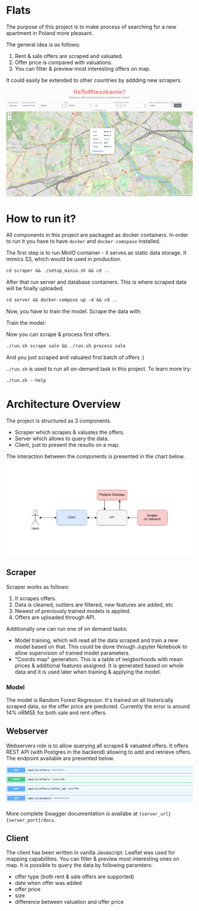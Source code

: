 # Flats
The purpose of this project is to make process of searching for a new apartment in Poland more pleasant.

The general idea is as follows:

1. Rent & sale offers are scraped and valuated.
2. Offer price is compared with valuations.
3. You can filter & preview most interesting offers on map.

It could easily be extended to other countries by addding new scrapers.

![Screenshot of the page](docs/webpage.png)

# How to run it?

All components in this project are packaged as docker containers.
In order to run it you have to have `docker` and `docker-comspose` installed.

The first step is to run MinIO container - it serves as static data storage. It mimics S3, which would be used in production.

```txt
cd scraper && ./setup_minio.sh && cd ..
```

After that run server and database containers. This is where scraped data will be finally uploaded.

```txt
cd server && docker-compose up -d && cd ..
```
Now, you have to train the model. Scrape the data with:

Train the model:

Now you can scrape & process first offers.

```txt
./run.sh scrape sale && ./run.sh process sale
```

And you just scraped and valuated first batch of offers :) 

`./run.sh` is used to run all on-demand task in this project. To learn more try:

```txt
./run.sh --help
```

# Architecture Overview

The project is structured as 3 components.

- Scraper which scrapes & valuates the offers.
- Server which allows to query the data.
- Client, just to present the results on a map.

The interaction between the components is presented in the chart below.

![Architecture overview](docs/architecture_overview.png)

## Scraper

Scraper works as follows:

1. It scrapes offers.
2. Data is cleaned, outliers are filtered, new features are added, etc
3. Newest of previously trained models is applied.
4. Offers are uploaded through API.

Additionally one can run one of on demand tasks:

- Model training, which will read all the data scraped and train a new model based on that. This could be done through Jupyter Notebook to allow supervision of trained model parameters.
- "Coords map" generation. This is a table of neigborhoods with mean prices & additional features assigned. It is generated based on whole data and it is used later when training & applying the model.

### Model
The model is Random Forest Regressor.
It's trained on all historically scraped data, so the offer price are predicted.
Currently the error is around 14% nRMSE for both sale and rent offers.

## Webserver

Webservers role is to allow querying all scraped & valuated offers.
It offers REST API (with Postgres in the backend) allowing to add and retrieve offers.
The endpoint available are presented below.

![Available endpoints](docs/available_endpoints.png)

More complete Swagger documentation is availabe at `{server_url}{server_port}/docs`.


## Client

The client has been written in vanilla Javascript. Leaflet was used for mapping capabilities.
You can filter & preview most interesting ones on map. It is possible to query the data by following paramters:

- offer type (both rent & sale offers are supported)
- date when offer was added
- offer price
- size
- difference between valuation and offer price
